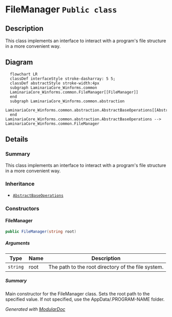 # FileManager `Public class`

## Description
This class implements an interface to interact with a program's file structure
            in a more convenient way.

## Diagram
```mermaid
  flowchart LR
  classDef interfaceStyle stroke-dasharray: 5 5;
  classDef abstractStyle stroke-width:4px
  subgraph LaminariaCore_Winforms.common
  LaminariaCore_Winforms.common.FileManager[[FileManager]]
  end
  subgraph LaminariaCore_Winforms.common.abstraction
  LaminariaCore_Winforms.common.abstraction.AbstractBaseOperations[[AbstractBaseOperations]]
  end
LaminariaCore_Winforms.common.abstraction.AbstractBaseOperations --> LaminariaCore_Winforms.common.FileManager
```

## Details
### Summary
This class implements an interface to interact with a program's file structure
            in a more convenient way.

### Inheritance
 - [
`AbstractBaseOperations`
](./laminariacore_winformscommonabstraction-AbstractBaseOperations)

### Constructors
#### FileManager
```csharp
public FileManager(string root)
```
##### Arguments
| Type | Name | Description |
| --- | --- | --- |
| `string` | root | The path to the root directory of the file system. |

##### Summary
Main constructor for the FileManager class. Sets the root path to the specified value.
            If not specified, use the AppData/.PROGRAM-NAME folder.

*Generated with* [*ModularDoc*](https://github.com/hailstorm75/ModularDoc)
